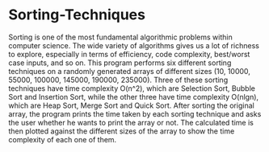 # Sorting-Techniques
Sorting is one of the most fundamental algorithmic problems within computer science. The 
wide variety of algorithms gives us a lot of richness to explore, especially in terms of 
efficiency, code complexity, best/worst case inputs, and so on.
This program performs six different sorting techniques on a randomly generated arrays of 
different sizes (10, 10000, 55000, 100000, 145000, 190000, 235000). Three of these sorting 
techniques have time complexity O(n^2), which are Selection Sort, Bubble Sort and 
Insertion Sort, while the other three have time complexity O(nlgn), which are Heap Sort, 
Merge Sort and Quick Sort.
After sorting the original array, the program prints the time taken by each sorting technique
and asks the user whether he wants to print the array or not. The calculated time is then 
plotted against the different sizes of the array to show the time complexity of each one of 
them.
